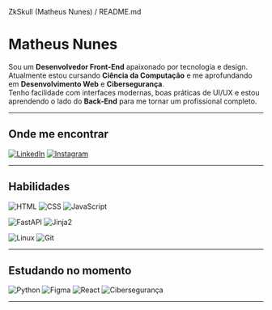 ZkSkull (Matheus Nunes) / README.md

# Matheus Nunes

Sou um **Desenvolvedor Front-End** apaixonado por tecnologia e design.  
Atualmente estou cursando **Ciência da Computação** e me aprofundando em **Desenvolvimento Web** e **Cibersegurança**.  
Tenho facilidade com interfaces modernas, boas práticas de UI/UX e estou aprendendo o lado do **Back-End** para me tornar um profissional completo.  

---

## Onde me encontrar

[![LinkedIn](https://img.shields.io/badge/-LinkedIn-black?style=for-the-badge&logo=linkedin)](https://www.linkedin.com/in/matheusgnunes/)
[![Instagram](https://img.shields.io/badge/-Instagram-black?style=for-the-badge&logo=instagram)](https://www.instagram.com/nun6s/)

---

## Habilidades

![HTML](https://img.shields.io/badge/-HTML-E44D26?style=for-the-badge&logo=html5&logoColor=fff)
![CSS](https://img.shields.io/badge/-CSS-1572B6?style=for-the-badge&logo=css3)
![JavaScript](https://img.shields.io/badge/-JavaScript-F7DF1E?style=for-the-badge&logo=javascript&logoColor=000)

![FastAPI](https://img.shields.io/badge/-FastAPI-009688?style=for-the-badge&logo=fastapi)
![Jinja2](https://img.shields.io/badge/-Jinja2-B41717?style=for-the-badge&logo=jinja)

![Linux](https://img.shields.io/badge/-Linux-FCC624?style=for-the-badge&logo=linux&logoColor=000)
![Git](https://img.shields.io/badge/-Git-F05032?style=for-the-badge&logo=git)


---

## Estudando no momento

![Python](https://img.shields.io/badge/-Python-3776AB?style=for-the-badge&logo=python)
![Figma](https://img.shields.io/badge/-Figma-black?style=for-the-badge&logo=figma)
![React](https://img.shields.io/badge/-React-20232A?style=for-the-badge&logo=react)
![Cibersegurança](https://img.shields.io/badge/-Cibersegurança-0f0f0f?style=for-the-badge&logo=kali-linux&logoColor=white)

---

